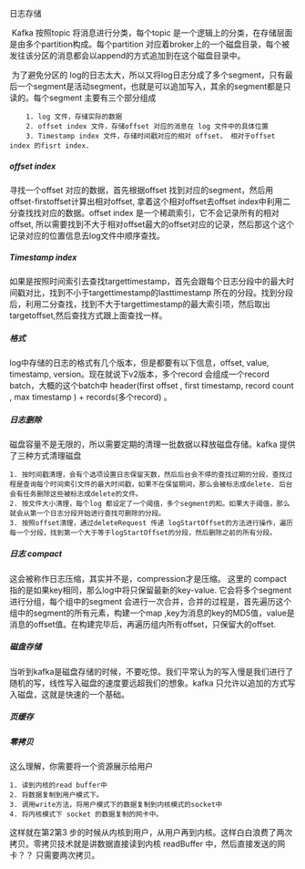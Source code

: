 日志存储

​	Kafka 按照topic 将消息进行分类，每个topic 是一个逻辑上的分类，在存储层面是由多个partition构成。每个partition 对应着broker上的一个磁盘目录，每个被发往该分区的消息都会以append的方式追加到在这个磁盘目录中。

​	为了避免分区的 log的日志太大，所以又将log日志分成了多个segment，只有最后一个segment是活动segment，也就是可以追加写入，其余的segment都是只读的。每个segment 主要有三个部分组成

~~~
 	1. log 文件，存储实际的数据
 	2. offset index 文件，存储offset 对应的消息在 log 文件中的具体位置
 	3. Timestamp index 文件，存储时间戳对应的相对 offset， 相对于offset index 的fisrt index.	
~~~

##### offset index	

寻找一个offset 对应的数据，首先根据offset 找到对应的segment，然后用offset-firstoffset计算出相对offset, 拿着这个相对offset去offset index中利用二分查找找对应的数据。offset index 是一个稀疏索引，它不会记录所有的相对offset, 所以需要找到不大于相对offset最大的offset对应的记录，然后那这个这个记录对应的位置信息去log文件中顺序查找。

##### Timestamp index

如果是按照时间索引去查找targettimestamp，首先会跟每个日志分段中的最大时间戳对比，找到不小于targettimestamp的lasttimestamp 所在的分段。找到分段后，利用二分查找，找到不大于targettimestamp的最大索引项，然后取出targetoffset,然后查找方式跟上面查找一样。

##### 格式

log中存储的日志的格式有几个版本，但是都要有以下信息，offset, value, timestamp, version。现在就说下v2版本，多个record 会组成一个record batch，大概的这个batch中 header(first offset , first timestamp, record count , max timestamp ) + records(多个record) 。

##### 日志删除

磁盘容量不是无限的，所以需要定期的清理一批数据以释放磁盘存储。kafka 提供了三种方式清理磁盘

~~~
1. 按时间戳清理，会有个选项设置日志保留天数，然后后台会不停的查找过期的分段，查找过程是查询每个时间索引文件的最大时间戳，如果不在保留期间，那么会被标志成delete. 后台会有任务删除这些被标志成delete的文件。
2. 按文件大小清理，每个log 都设定了一个阈值，多个segment的和。如果大于阈值，那么就会从第一个日志分段开始进行查找可删除的分段。
3. 按照offset清理，通过deleteRequest 传递 logStartOffset的方法进行操作，遍历每一个分段，找到第一个大于等于logStartOffset的分段，然后删除之前的所有分段。
~~~

##### 日志 compact

这会被称作日志压缩，其实并不是，compression才是压缩。 这里的 compact 指的是如果key相同，那么log中将只保留最新的key-value. 它会将多个segment进行分组，每个组中的segment 会进行一次合并，合并的过程是，首先遍历这个组中的segment的所有元素，构建一个map ,key为消息的key的MD5值，value是消息的offset值。在构建完毕后，再遍历组内所有offset，只保留大的offset.

##### 磁盘存储

当听到kafka是磁盘存储的时候，不要吃惊。我们平常认为的写入慢是我们进行了随机的写，线性写入磁盘的速度要远超我们的想象。kafka 只允许以追加的方式写入磁盘，这就是快速的一个基础。

##### 页缓存

##### 零拷贝

这么理解，你需要将一个资源展示给用户

~~~
1. 读到内核的read buffer中
2. 将数据复制到用户模式下。
3. 调用write方法，将用户模式下的数据复制到内核模式的socket中
4. 将内核模式下 socket 的数据复制的网卡中。
~~~

这样就在第2第3 步的时候从内核到用户，从用户再到内核。这样白白浪费了两次拷贝。零拷贝技术就是讲数据直接读到内核 readBuffer 中，然后直接发送的网卡？？ 只需要两次拷贝。

